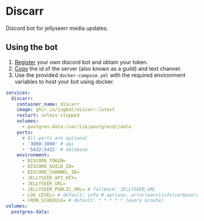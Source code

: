# Discarr

Discord bot for jellyseerr media updates.

## Using the bot

1. [Register](https://discord.com/developers/applications?new_application=true) your own discord bot and obtain your token.
2. [Copy](https://support.discord.com/hc/en-us/articles/206346498-Where-can-I-find-my-User-Server-Message-ID) the id of the server (also known as a guild) and text channel.
3. Use the provided `docker-compose.yml` with the required environment variables to host your bot using docker.

```yaml
services:
  discarr:
    container_name: discarr
    image: ghcr.io/jugbot/discarr:latest
    restart: unless-stopped
    volumes:
      - postgres-data:/var/lib/postgresql/data
    ports:
      # All ports are optional
      - '3000:3000' # api
      - '5432:5432' # database
    environment:
      - DISCORD_TOKEN=
      - DISCORD_GUILD_ID=
      - DISCORD_CHANNEL_ID=
      - JELLYSEER_API_KEY=
      - JELLYSEER_URL=
      - JELLYSEER_PUBLIC_URL= # fallback: JELLYSEER_URL
      - LOG_LEVEL= # default: info # options: error|warn|info|verbose|debug
      - CRON_SCHEDULE= # default: * * * * * (every minute)
volumes:
  postgres-data:
```
